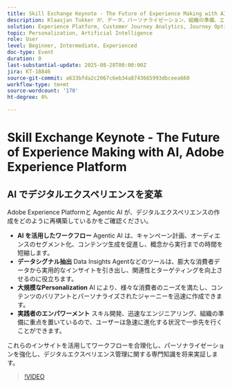 ```yaml
---
title: Skill Exchange Keynote - The Future of Experience Making with AI, Adobe Experience Platform
description: Klaasjan Tukker が、データ、パーソナライゼーション、組織の準備、エクスペリエンス作成の高速化における AI アシスタントの役割に関するインサイトを共有します。 実務担当者がプロンプトをマスターし、エージェントオーケストレーションを活用し、スキルを成長させて先行できるようにする方法を説明します。
solution: Experience Platform, Customer Journey Analytics, Journey Optimizer, Real-Time Customer Data Platform
topic: Personalization, Artificial Intelligence
role: User
level: Beginner, Intermediate, Experienced
doc-type: Event
duration: 0
last-substantial-update: 2025-08-28T00:00:00Z
jira: KT-18846
source-git-commit: a633bfda2c2067c6eb34a8743665993dbceea660
workflow-type: tm+mt
source-wordcount: '170'
ht-degree: 0%

---
```



# Skill Exchange Keynote - The Future of Experience Making with AI, Adobe Experience Platform

## AI でデジタルエクスペリエンスを変革

Adobe Experience Platformと Agentic AI が、デジタルエクスペリエンスの作成をどのように再構築しているかをご確認ください。

* **AI を活用したワークフロー** Agentic AI は、キャンペーン計画、オーディエンスのセグメント化、コンテンツ生成を促進し、概念から実行までの時間を短縮します。
* **データシグナル抽出** Data Insights Agentなどのツールは、膨大な消費者データから実用的なインサイトを引き出し、関連性とターゲティングを向上させるのに役立ちます。
* **大規模なPersonalization** AI により、様々な消費者のニーズを満たし、コンテンツのバリアントとパーソナライズされたジャーニーを迅速に作成できます。
* **実践者のエンパワーメント** スキル開発、迅速なエンジニアリング、組織の準備に重点を置いているので、ユーザーは急速に進化する状況で一歩先を行くことができます。

これらのインサイトを活用してワークフローを合理化し、パーソナライゼーションを強化し、デジタルエクスペリエンス管理に関する専門知識を将来実証します。


>[!VIDEO](https://video.tv.adobe.com/v/3471356/?learn=on&enablevpops&captions=jpn)